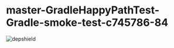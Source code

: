 # master-GradleHappyPathTest-Gradle-smoke-test-c745786-84

![depshield](https://dev1.dev.depshield.sonatype.org/badges/depshield-testing/master-GradleHappyPathTest-Gradle-smoke-test-c745786-84/depshield.svg)